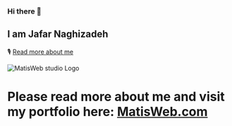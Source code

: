 ### Hi there 👋

## I am Jafar Naghizadeh 

🎙 [Read more about me](https://github.com/matisweb/matisweb.com)


![MatisWeb studio Logo](https://matisweb.com/thm/img/logo-matisweb-2023.png?web-development-design-studio-2)


# Please read more about me and visit my portfolio here: [MatisWeb.com](https://matisweb.com)

